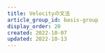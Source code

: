 ```yaml
---
title: Velocityの文法
article_group_id: basis-group
display_order: 20
created: 2022-10-07
updated: 2022-10-13
---
```

